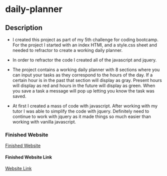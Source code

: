 # daily-planner

## Description

- I created this project as part of my 5th challenge for coding bootcamp. For the project I started with an index HTMl, and a style.css sheet and needed to refractor to create a working daily planner. 

- In order to refractor the code I created all of the javascript and jquery. 

- The project contains a working daily planner with 8 sections where you can input your tasks as they correspond to the hours of the day. If a certain hour is in the past that section will display as gray. Present hours will display as red and hours in the future will display as green. When you save a task a message will pop up letting you know the task was saved.

- At first I created a mass of code with javascript. After working with my tutor I was able to simplify the code with jquery. Definitely need to continue to work with jquery as it made things so much easier than working with vanilla javascript. 

### Finished Website

[Finished Website](/assets/Images/finished-project.png)

#### Finished Website Link

[Website Link](https://cmullan602.github.io/daily-planner/)